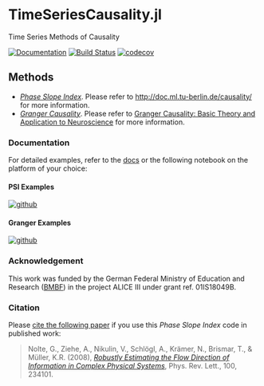# TimeSeriesCausality.jl
Time Series Methods of Causality

[![Documentation](https://github.com/ssnio/TimeSeriesCausality.jl/actions/workflows/docwork.yml/badge.svg)](https://github.com/ssnio/TimeSeriesCausality.jl/actions/workflows/docwork.yml)
[![Build Status](https://github.com/ssnio/TimeSeriesCausality.jl/workflows/CI/badge.svg)](https://ssnio.github.io/TimeSeriesCausality.jl/actions)
[![codecov](https://codecov.io/gh/ssnio/TimeSeriesCausality.jl/branch/main/graph/badge.svg?token=LLiAXJ5xZN)](https://codecov.io/gh/ssnio/TimeSeriesCausality.jl)

## Methods
* [*Phase Slope Index*](http://link.aps.org/abstract/PRL/v100/e234101). Please refer to http://doc.ml.tu-berlin.de/causality/ for more information.
* [*Granger Causality*](https://doi.org/10.2307/1912791). Please refer to [Granger Causality: Basic Theory and
Application to Neuroscience](https://doi.org/10.1002/9783527609970.ch17) for more information.

### Documentation
For detailed examples, refer to the [docs](https://ssnio.github.io/TimeSeriesCausality.jl/dev/generated/examples/) or the following notebook on the platform of your choice:

#### PSI Examples
[![github](https://img.shields.io/badge/render-GitHub%20notebook-blue)](https://github.com/ssnio/TimeSeriesCausality.jl/blob/gh-pages/dev/generated/psi_examples.ipynb)

#### Granger Examples
[![github](https://img.shields.io/badge/render-GitHub%20notebook-blue)](https://github.com/ssnio/TimeSeriesCausality.jl/blob/gh-pages/dev/generated/granger_examples.ipynb)

### Acknowledgement
This work was funded by the German Federal Ministry of Education and Research ([BMBF](https://www.bmbf.de/)) in the project ALICE III under grant ref. 01IS18049B.

### Citation
Please [cite the following paper](https://github.com/ssnio/TimeSeriesCausality.jl/blob/master/citation.bib) if you use this *Phase Slope Index* code in published work:
> Nolte, G., Ziehe, A., Nikulin, V., Schlögl, A., Krämer, N., Brismar, T., & Müller, K.R. (2008), *[Robustly Estimating the Flow Direction of Information in Complex Physical Systems](http://link.aps.org/abstract/PRL/v100/e234101)*, Phys. Rev. Lett., 100, 234101. 
